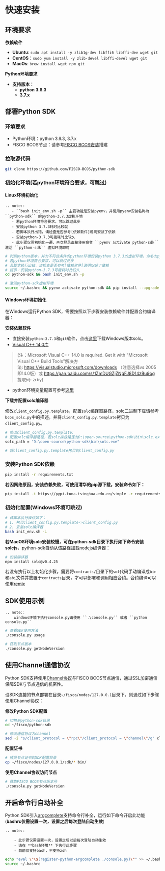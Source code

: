 # 快速安装

## 环境要求

**依赖软件**

- **Ubuntu**: `sudo apt install -y zlib1g-dev libffi6 libffi-dev wget git`
- **CentOS**：`sudo yum install -y zlib-devel libffi-devel wget git`
- **MacOs**: `brew install wget npm git`

**Python环境要求**

- **支持版本**：
    - **python 3.6.3**
    - **3.7.x**

## 部署Python SDK

### 环境要求
- Python环境：python 3.6.3, 3.7.x
- FISCO BCOS节点：请参考[FISCO BCOS安装](../../installation.html#fisco-bcos)搭建


### 拉取源代码

```bash
git clone https://github.com/FISCO-BCOS/python-sdk
```

### 初始化环境(若python环境符合要求，可跳过)

#### **Linux环境初始化**

```eval_rst
.. note::
   - ``bash init_env.sh -p`` 主要功能是安装pyenv，并使用pyenv安装名称为 ``python-sdk`` 的python-3.7.3虚拟环境
   - 若python环境符合要求，可以跳过此步
   - 安装python 3.7.3耗时比较就
   - 若脚本执行出错，请检查是否参考[依赖软件]说明安装了依赖
   - 安装python-3.7.3可能耗时比较久
   - 此步骤仅需初始化一遍，再次登录直接使用命令 ``pyenv activate python-sdk`` 激活 ``python-sdk`` 虚拟环境即可
```

```bash
# 判断python版本，并为不符合条件的python环境安装python 3.7.3的虚拟环境，命名为python-sdk
# 若python环境符合要求，可以跳过此步
# 若脚本执行出错，请检查是否参考[依赖软件]说明安装了依赖
# 提示：安装python-3.7.3可能耗时比较久
cd python-sdk && bash init_env.sh -p

# 激活python-sdk虚拟环境
source ~/.bashrc && pyenv activate python-sdk && pip install --upgrade pip
```

#### **Windows环境初始化**

在Windows运行Python SDK，需要按照以下步骤安装依赖软件并配置合约编译器：

**安装依赖软件**

- 直接安装`python-3.7.3`和`git`软件，点击[这里](https://github.com/ethereum/solidity/releases/download/v0.4.25/solidity_0.4.25.tar.gz)下载Windows版本solc。
- [Visual C++ 14.0库](https://visualstudio.microsoft.com/downloads)

> (注：Microsoft Visual C++ 14.0 is required. Get it with "Microsoft Visual C++ Build Tools"解决方法: https://visualstudio.microsoft.com/downloads （注意选择vs 2005即14.0版）或 https://pan.baidu.com/s/1ZmDUGZjZNgFJ8D14zBu9og 提取码: zrby)

- python环境变量配置可参考[这里](https://jingyan.baidu.com/article/b0b63dbff271e24a4830708d.html)

**下载并配置solc编译器**

修改`client_config.py.template`，配置`solc`编译器路径，solc二进制下载请参考`bcos_solc.py`中的描述，并将`client_config.py.template`拷贝为`client_config.py`。

```bash
# 修改client_config.py.template: 
# 配置solc编译器路径，若solc存放路径为D:\open-source\python-sdk\bin\solc.exe，则solc_path配置如下：
solc_path = "D:\open-source\python-sdk\bin\solc.exe"

# 将client_config.py.template拷贝到client_config.py
```

### **安装Python SDK依赖**

```bash
pip install -r requirements.txt
```

**若因网络原因，安装依赖失败，可使用清华的pip源下载，安装命令如下：**

```bash
pip install -i https://pypi.tuna.tsinghua.edu.cn/simple -r requirements.txt
```

### 初始化配置(Windows环境可跳过)

```bash
# 该脚本执行操作如下：
# 1. 拷贝client_config.py.template->client_config.py
# 2. 安装solc编译器
bash init_env.sh -i
```

**若MacOS环境solc安装较慢，可在python-sdk目录下执行如下命令安装solcjs**，python-sdk自动从该路径加载nodejs编译器：

```bash
# 安装编译器
npm install solc@v0.4.25
```

若没有执行以上初始化步骤，需要将`contracts/`目录下的`sol`代码手动编译成`bin`和`abi`文件并放置于`contracts`目录，才可以部署和调用相应合约。合约编译可以使用[remix](https://remix.ethereum.org)


## SDK使用示例

```eval_rst
.. note::
    windows环境下执行console.py请使用 ``.\console.py`` 或者 ``python console.py`` 
```


```bash
# 查看SDK使用方法
./console.py usage

# 获取节点版本
./console.py getNodeVersion
```

## 使用Channel通信协议

Python SDK支持使用[Channel协议](../../design/protocol_description.html#channelmessage)与FISCO BCOS节点通信，通过SSL加密通信保障SDK与节点通信的机密性。

设SDK连接的节点部署在目录`~/fisco/nodes/127.0.0.1`目录下，则通过如下步骤使用Channel协议：

**修改Python SDK配置**

```bash
# 切换到python-sdk目录
cd ~/fisco/python-sdk

# 修改通信协议为channel
sed -i "s/client_protocol = \"rpc\"/client_protocol = \"channel\"/g" client_config.py
```

**配置证书**
```bash
# 拷贝节点证书到SDK配置目录
cp ~/fisco/nodes/127.0.0.1/sdk/* bin/
```

**使用Channel协议访问节点**

```bash
# 获取FISCO BCOS节点版本号
./console.py getNodeVersion
```

## 开启命令行自动补全

Python SDK引入[argcomplete](https://argcomplete.readthedocs.io/en/latest/)支持命令行补全，运行如下命令开启此功能(**bashrc仅需设置一次，设置之后每次登陆自动生效**)

```eval_rst
.. note::

    - 此步骤仅需设置一次，设置之后以后每次登陆自动生效
    - 请在 **bash环境** 下执行此步骤
    - 目前仅支持bash，不支持zsh 
```

```bash
echo "eval \"\$(register-python-argcomplete ./console.py)\"" >> ~/.bashrc
source ~/.bashrc
```
